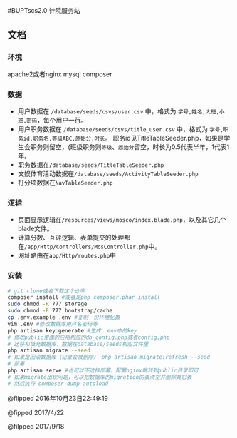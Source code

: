 #BUPTscs2.0 计院服务站
## 文档
### 环境
apache2或者nginx
mysql
composer
### 数据

- 用户数据在 `/database/seeds/csvs/user.csv` 中，格式为
`学号,姓名,大班,小班,密码`，每个用户一行。
- 用户职务数据在 `/database/seeds/csvs/title_user.csv` 中，格式为
`学号,职务id,职务名,等级ABC,原始分,时长`。
职务id见TitleTableSeeder.php，如果是学生会职务则留空，(班级职务则`等级`、`原始分`留空，时长为0.5代表半年，1代表1年。
- 职务数据在`/database/seeds/TitleTableSeeder.php`
- 文娱体育活动数据在`/database/seeds/ActivityTableSeeder.php`
- 打分项数据在`NavTableSeeder.php`

### 逻辑
- 页面显示逻辑在`/resources/views/mosco/index.blade.php`，以及其它几个blade文件。
- 计算分数、互评逻辑、表单提交的处理都在`/app/Http/Controllers/MosController.php`中。
- 网址路由在`app/Http/routes.php`中

### 安装

```sh
# git clone或者下载这个仓库
composer install #或者是php composer.phar install
sudo chmod -R 777 storage
sudo chmod -R 777 bootstrap/cache
cp .env.example .env #复制一份环境配置
vim .env #修改数据库用户名密码等
php artisan key:generate #生成. env中的key
# 修改public里面的应用相应的db_config.php或者config.php
# 迁移和填充数据库，数据在database/seeds相应文件里
php artisan migrate --seed
# 如果是回滚数据库（记录会被删除） php artisan migrate:refresh --seed
# 部署
php artisan serve #也可以不这样部署，配置nginx跳转到public目录即可
# 如果migrate出现问题，可以把数据库的migration的表清空并删除其它表
# 然后执行 composer dump-autoload
```

@flipped 2016年10月23日22:49:19

@fipped 2017/4/22

@filpped 2017/9/18
